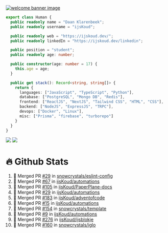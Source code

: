 <a href="https://ijskoud.dev/"><img src="https://cdn.ijskoud.dev/files/mQUav6p0z3By.jpg" alt="welcome banner image" /></a>

```ts
export class Human {
  public readonly name = "Daan Klarenbeek";
  public readonly username = "ijsKoud";

  public readonly web = "https://ijskoud.dev/";
  public readonly linkedIn = "https://ijskoud.dev/linkedin";

  public position = "student";
  public readonly age: number;

  public constructor(age: number = 17) {
    this.age = age;
  }

  public get stack(): Record<string, string[]> {
    return {
      languages: ["JavaScript", "TypeScript", "Python"],
      database: ["PostgreSQL", "Mongo DB", "Redis"],
      frontend: ["ReactJS", "NextJS", "Tailwind CSS", "HTML", "CSS"],
      backend: ["NodeJS", "ExpressJS", "TRPC"],
      devops: ["Docker", "Linux"],
      misc: ["Prisma", "firebase", "turborepo"]
    }
  }
}
```

<div>
  <img src="https://github-readme-stats.vercel.app/api/top-langs?username=ijsKoud&cache_seconds=1800&layout=compact&hide_border=true&hide_rank=true&show_icons=true&theme=dark&title_color=ffffff&hide_border=true&locale=en" />
  <img src="https://github-readme-stats.vercel.app/api?username=ijsKoud&cache_seconds=1800&hide_border=true&hide_rank=true&show_icons=true&theme=dark&title_color=ffffff&hide_border=true&locale=en">
</div>


# 🔥 Github Stats


<!--START_SECTION:activity-->
1. 🎉 Merged PR [#29](https://github.com/snowcrystals/eslint-config/pull/29) in [snowcrystals/eslint-config](https://github.com/snowcrystals/eslint-config)
2. 🎉 Merged PR [#67](https://github.com/ijsKoud/automations/pull/67) in [ijsKoud/automations](https://github.com/ijsKoud/automations)
3. 🎉 Merged PR [#105](https://github.com/ijsKoud/PaperPlane-docs/pull/105) in [ijsKoud/PaperPlane-docs](https://github.com/ijsKoud/PaperPlane-docs)
4. 🎉 Merged PR [#29](https://github.com/ijsKoud/automations/pull/29) in [ijsKoud/automations](https://github.com/ijsKoud/automations)
5. 🎉 Merged PR [#183](https://github.com/ijsKoud/adventofcode/pull/183) in [ijsKoud/adventofcode](https://github.com/ijsKoud/adventofcode)
6. 🎉 Merged PR [#15](https://github.com/ijsKoud/automations/pull/15) in [ijsKoud/automations](https://github.com/ijsKoud/automations)
7. 🎉 Merged PR [#154](https://github.com/snowcrystals/template/pull/154) in [snowcrystals/template](https://github.com/snowcrystals/template)
8. 🎉 Merged PR [#9](https://github.com/ijsKoud/automations/pull/9) in [ijsKoud/automations](https://github.com/ijsKoud/automations)
9. 🎉 Merged PR [#276](https://github.com/ijsKoud/ijsblokje/pull/276) in [ijsKoud/ijsblokje](https://github.com/ijsKoud/ijsblokje)
10. 🎉 Merged PR [#160](https://github.com/snowcrystals/iglo/pull/160) in [snowcrystals/iglo](https://github.com/snowcrystals/iglo)
<!--END_SECTION:activity-->

<h1 align="center" style="display:none;"></h1>

